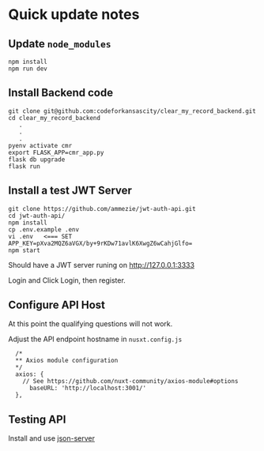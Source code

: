 # Quick update notes

## Update `node_modules`

```
npm install
npm run dev
```

## Install Backend code

```
git clone git@github.com:codeforkansascity/clear_my_record_backend.git
cd clear_my_record_backend
   .
   .
   .
pyenv activate cmr
export FLASK_APP=cmr_app.py
flask db upgrade
flask run
```

## Install a test JWT Server
 
 ```
 git clone https://github.com/ammezie/jwt-auth-api.git
 cd jwt-auth-api/
 npm install
 cp .env.example .env
 vi .env   <=== SET APP_KEY=pXva2MQZ6aVGX/by+9rKDw71avlK6XwgZ6wCahjGlfo=
 npm start
 ```
 
 Should have a JWT server runing on http://127.0.0.1:3333
 
 Login and Click Login, then register.  
 


## Configure API Host


At this point the qualifying questions will not work.

Adjust the API endpoint hostname in `nusxt.config.js`
```
  /*
  ** Axios module configuration
  */
  axios: {
    // See https://github.com/nuxt-community/axios-module#options
      baseURL: 'http://localhost:3001/'
  },
```


## Testing API

Install and use [json-server](ps://github.com/typicode/json-serverps://github.com/typicode/json-server)

 

